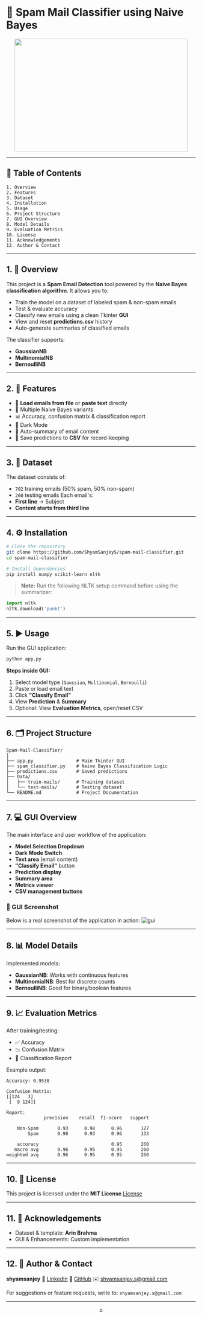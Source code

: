 
# 📧 Spam Mail Classifier using Naive Bayes

<p align="center">
  <img width="460" height="300" src="https://emailchef.com/wp-content/uploads/2019/06/email-spam-reputation-636x425.png">
</p>


***

## 📜 Table of Contents

```text
1. Overview
2. Features
3. Dataset
4. Installation
5. Usage
6. Project Structure
7. GUI Overview
8. Model Details
9. Evaluation Metrics
10. License
11. Acknowledgements
12. Author & Contact
```


***

## 1. 📌 Overview

This project is a **Spam Email Detection** tool powered by the **Naive Bayes classification algorithm**.
It allows you to:

- Train the model on a dataset of labeled spam \& non-spam emails
- Test \& evaluate accuracy
- Classify new emails using a clean Tkinter **GUI**
- View and reset **predictions.csv** history
- Auto-generate summaries of classified emails

The classifier supports:

- **GaussianNB**
- **MultinomialNB**
- **BernoulliNB**

***

## 2. 🚀 Features

- 📂 **Load emails from file** or **paste text** directly
- 🧠 Multiple Naive Bayes variants
- 📊 Accuracy, confusion matrix \& classification report
- 🌙 Dark Mode
- 📝 Auto-summary of email content
- 💾 Save predictions to **CSV** for record-keeping

***

## 3. 📂 Dataset

The dataset consists of:

- `702` training emails (50% spam, 50% non-spam)
- `260` testing emails
Each email's:
- **First line** → Subject
- **Content starts from third line**

***

## 4. ⚙ Installation

```bash
# Clone the repository
git clone https://github.com/ShyamSanjeyS/spam-mail-classifier.git
cd spam-mail-classifier

# Install dependencies
pip install numpy scikit-learn nltk
```

> **Note:**
> Run the following NLTK setup command before using the summarizer:

```python
import nltk
nltk.download('punkt')
```


***

## 5. ▶ Usage

Run the GUI application:

```bash
python app.py
```

**Steps inside GUI:**

1. Select model type (`Gaussian`, `Multinomial`, `Bernoulli`)
2. Paste or load email text
3. Click **"Classify Email"**
4. View **Prediction** \& **Summary**
5. Optional: View **Evaluation Metrics**, open/reset CSV

***

## 6. 🗂 Project Structure

```text
Spam-Mail-Classifier/
│
├── app.py                # Main Tkinter GUI
├── spam_classifier.py    # Naive Bayes Classification Logic
├── predictions.csv       # Saved predictions
├── Data/
│   ├── train-mails/      # Training dataset
│   └── test-mails/       # Testing dataset
└── README.md             # Project Documentation
```


***

## 7. 💻 GUI Overview

The main interface and user workflow of the application:

- **Model Selection Dropdown**
- **Dark Mode Switch**
- **Text area** (email content)
- **"Classify Email"** button
- **Prediction display**
- **Summary area**
- **Metrics viewer**
- **CSV management buttons**


### 📸 GUI Screenshot

Below is a real screenshot of the application in action:
![gui](gui.png)

***

## 8. 📊 Model Details

Implemented models:

- **GaussianNB**: Works with continuous features
- **MultinomialNB**: Best for discrete counts
- **BernoulliNB**: Good for binary/boolean features

***

## 9. 📈 Evaluation Metrics

After training/testing:

- ✅ Accuracy
- 📉 Confusion Matrix
- 📑 Classification Report

Example output:

```text
Accuracy: 0.9538

Confusion Matrix:
[[124   3]
 [  9 124]]

Report:
              precision    recall  f1-score   support

    Non-Spam       0.93      0.98      0.96       127
        Spam       0.98      0.93      0.96       133

    accuracy                           0.95       260
   macro avg       0.96      0.95      0.95       260
weighted avg       0.96      0.95      0.95       260
```


***

## 10. 📄 License

This project is licensed under the **MIT License**.[License](LICENSE)

***

## 11. 🙌 Acknowledgements

- Dataset \& template: **Arin Brahma**
- GUI \& Enhancements: Custom implementation

***

## 12. 👤 Author \& Contact

**shyamsanjey**
🔗 [LinkedIn](www.linkedin.com/in/shyamsanjey2004)
🔗 [GitHub](https://github.com/ShyamSanjeyS)
✉️ shyamsanjey.s@gmail.com

For suggestions or feature requests, write to: `shyamsanjey.s@gmail.com`

***

<div style="text-align: center">⁂</div>

[^1]: app.py

[^2]: predictions.csv

[^3]: README.md

[^4]: spam_classifier.py

[^5]: gui.jpg

